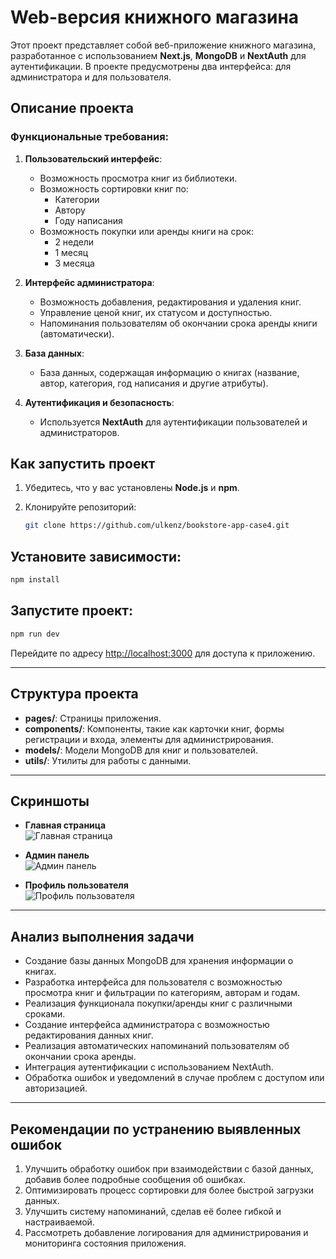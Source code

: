 # Web-версия книжного магазина

Этот проект представляет собой веб-приложение книжного магазина, разработанное с использованием **Next.js**, **MongoDB** и **NextAuth** для аутентификации. В проекте предусмотрены два интерфейса: для администратора и для пользователя.

## Описание проекта

### Функциональные требования:

1. **Пользовательский интерфейс**:
    - Возможность просмотра книг из библиотеки.
    - Возможность сортировки книг по:
        - Категории
        - Автору
        - Году написания
    - Возможность покупки или аренды книги на срок:
        - 2 недели
        - 1 месяц
        - 3 месяца

2. **Интерфейс администратора**:
    - Возможность добавления, редактирования и удаления книг.
    - Управление ценой книг, их статусом и доступностью.
    - Напоминания пользователям об окончании срока аренды книги (автоматически).

3. **База данных**:
    - База данных, содержащая информацию о книгах (название, автор, категория, год написания и другие атрибуты).

4. **Аутентификация и безопасность**:
    - Используется **NextAuth** для аутентификации пользователей и администраторов.

## Как запустить проект

1. Убедитесь, что у вас установлены **Node.js** и **npm**.

2. Клонируйте репозиторий:
   ```bash
   git clone https://github.com/ulkenz/bookstore-app-case4.git
## Установите зависимости:

```bash
npm install
```

## Запустите проект:

```bash
npm run dev
```

Перейдите по адресу [http://localhost:3000](http://localhost:3000) для доступа к приложению.

---

## Структура проекта

- **pages/**: Страницы приложения.
- **components/**: Компоненты, такие как карточки книг, формы регистрации и входа, элементы для администрирования.
- **models/**: Модели MongoDB для книг и пользователей.
- **utils/**: Утилиты для работы с данными.

---

## Скриншоты

- **Главная страница**  
  ![Главная страница](https://s3.radikal.cloud/2024/12/07/screencapture-localhost-3000-home-2024-12-07-11_56_39764c5d7bb3d28709.md.png)

- **Админ панель**  
  ![Админ панель](https://s3.radikal.cloud/2024/12/07/screencapture-localhost-3000-admin-panel-2024-12-07-11_56_2737b83895bdaca2e2.md.png)

- **Профиль пользователя**  
  ![Профиль пользователя](https://s3.radikal.cloud/2024/12/07/screencapture-localhost-3000-account-2024-12-07-11_58_035f311038e6c015b7.md.png)

---

## Анализ выполнения задачи

- Создание базы данных MongoDB для хранения информации о книгах.
- Разработка интерфейса для пользователя с возможностью просмотра книг и фильтрации по категориям, авторам и годам.
- Реализация функционала покупки/аренды книг с различными сроками.
- Создание интерфейса администратора с возможностью редактирования данных книг.
- Реализация автоматических напоминаний пользователям об окончании срока аренды.
- Интеграция аутентификации с использованием NextAuth.
- Обработка ошибок и уведомлений в случае проблем с доступом или авторизацией.

---

## Рекомендации по устранению выявленных ошибок

1. Улучшить обработку ошибок при взаимодействии с базой данных, добавив более подробные сообщения об ошибках.
2. Оптимизировать процесс сортировки для более быстрой загрузки данных.
3. Улучшить систему напоминаний, сделав её более гибкой и настраиваемой.
4. Рассмотреть добавление логирования для администрирования и мониторинга состояния приложения.
